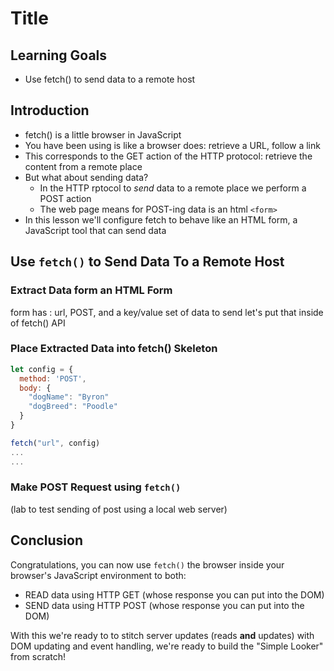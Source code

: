 # Title

## Learning Goals

- Use fetch() to send data to a remote host

## Introduction

* fetch() is a little browser in JavaScript
 * You have been using is like a browser does: retrieve a URL, follow a link
 * This corresponds to the GET action of the HTTP protocol: retrieve the
   content from a remote place
 * But what about sending data?
    * In the HTTP rptocol to _send_ data to a remote place we perform a POST
      action
    * The web page means for POST-ing data is an html `<form>`
 * In this lesson we'll configure fetch to behave like an HTML form, a
   JavaScript tool that can send data

## Use `fetch()` to Send Data To a Remote Host

### Extract Data form an HTML Form

form has : url, POST, and a key/value set of data to send
let's put that inside of fetch() API

### Place Extracted Data into fetch() Skeleton

```js
let config = {
  method: 'POST',
  body: {
    "dogName": "Byron"
    "dogBreed": "Poodle"
  }
}

fetch("url", config)
...
...

```

### Make POST Request using `fetch()`

(lab to test sending of post using a local web server)

## Conclusion

Congratulations, you can now use `fetch()` the browser inside your browser's
JavaScript environment to both:

* READ data using HTTP GET  (whose response you can put into the DOM)
* SEND data using HTTP POST (whose response you can put into the DOM)

With this we're ready to to stitch server updates (reads **and** updates) with
DOM updating and event handling, we're ready to build the "Simple Looker" from
scratch!
